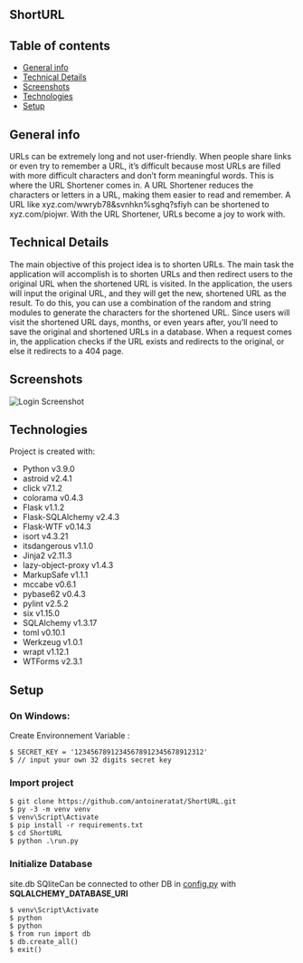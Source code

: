 ## ShortURL

## Table of contents

-   [General info](#general-info)
-   [Technical Details](#technical-details)
-   [Screenshots](#screenshots)
-   [Technologies](#technologies)
-   [Setup](#setup)

## General info

URLs can be extremely long and not user-friendly. When people share links or even try to remember a URL, it’s difficult because most URLs are filled with more difficult characters and don’t form meaningful words. This is where the URL Shortener comes in. A URL Shortener reduces the characters or letters in a URL, making them easier to read and remember. A URL like xyz.com/wwryb78&svnhkn%sghq?sfiyh can be shortened to xyz.com/piojwr. With the URL Shortener, URLs become a joy to work with.

## Technical Details

The main objective of this project idea is to shorten URLs. The main task the application will accomplish is to shorten URLs and then redirect users to the original URL when the shortened URL is visited. In the application, the users will input the original URL, and they will get the new, shortened URL as the result. To do this, you can use a combination of the random and string modules to generate the characters for the shortened URL. Since users will visit the shortened URL days, months, or even years after, you’ll need to save the original and shortened URLs in a database. When a request comes in, the application checks if the URL exists and redirects to the original, or else it redirects to a 404 page.

## Screenshots

![Login Screenshot](https://templars.guru/app/github/shorturl/s1.PNG)

## Technologies

Project is created with:

-   Python v3.9.0
-   astroid v2.4.1
-   click v7.1.2
-   colorama v0.4.3
-   Flask v1.1.2
-   Flask-SQLAlchemy v2.4.3
-   Flask-WTF v0.14.3
-   isort v4.3.21
-   itsdangerous v1.1.0
-   Jinja2 v2.11.3
-   lazy-object-proxy v1.4.3
-   MarkupSafe v1.1.1
-   mccabe v0.6.1
-   pybase62 v0.4.3
-   pylint v2.5.2
-   six v1.15.0
-   SQLAlchemy v1.3.17
-   toml v0.10.1
-   Werkzeug v1.0.1
-   wrapt v1.12.1
-   WTForms v2.3.1

## Setup

### On Windows:

Create Environnement Variable :

```
$ SECRET_KEY = '12345678912345678912345678912312'
$ // input your own 32 digits secret key
```

### Import project

```
$ git clone https://github.com/antoineratat/ShortURL.git
$ py -3 -m venv venv
$ venv\Script\Activate
$ pip install -r requirements.txt
$ cd ShortURL
$ python .\run.py
```

### Initialize Database

site.db SQliteCan be connected to other DB in [config.py](config.py) with **SQLALCHEMY_DATABASE_URI**

```
$ venv\Script\Activate
$ python
$ python
$ from run import db
$ db.create_all()
$ exit()
```
